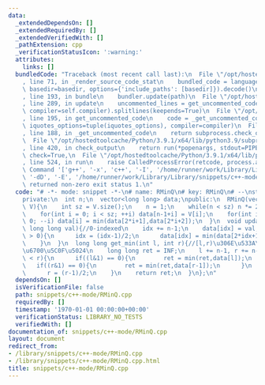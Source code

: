 ```yaml
---
data:
  _extendedDependsOn: []
  _extendedRequiredBy: []
  _extendedVerifiedWith: []
  _pathExtension: cpp
  _verificationStatusIcon: ':warning:'
  attributes:
    links: []
  bundledCode: "Traceback (most recent call last):\n  File \"/opt/hostedtoolcache/Python/3.9.1/x64/lib/python3.9/site-packages/onlinejudge_verify/documentation/build.py\"\
    , line 71, in _render_source_code_stat\n    bundled_code = language.bundle(stat.path,\
    \ basedir=basedir, options={'include_paths': [basedir]}).decode()\n  File \"/opt/hostedtoolcache/Python/3.9.1/x64/lib/python3.9/site-packages/onlinejudge_verify/languages/cplusplus.py\"\
    , line 193, in bundle\n    bundler.update(path)\n  File \"/opt/hostedtoolcache/Python/3.9.1/x64/lib/python3.9/site-packages/onlinejudge_verify/languages/cplusplus_bundle.py\"\
    , line 289, in update\n    uncommented_lines = get_uncommented_code(path, iquotes=self.iquotes,\
    \ compiler=self.compiler).splitlines(keepends=True)\n  File \"/opt/hostedtoolcache/Python/3.9.1/x64/lib/python3.9/site-packages/onlinejudge_verify/languages/cplusplus_bundle.py\"\
    , line 195, in get_uncommented_code\n    code = _get_uncommented_code(path.resolve(),\
    \ iquotes_options=tuple(iquotes_options), compiler=compiler)\n  File \"/opt/hostedtoolcache/Python/3.9.1/x64/lib/python3.9/site-packages/onlinejudge_verify/languages/cplusplus_bundle.py\"\
    , line 188, in _get_uncommented_code\n    return subprocess.check_output(command)\n\
    \  File \"/opt/hostedtoolcache/Python/3.9.1/x64/lib/python3.9/subprocess.py\"\
    , line 420, in check_output\n    return run(*popenargs, stdout=PIPE, timeout=timeout,\
    \ check=True,\n  File \"/opt/hostedtoolcache/Python/3.9.1/x64/lib/python3.9/subprocess.py\"\
    , line 524, in run\n    raise CalledProcessError(retcode, process.args,\nsubprocess.CalledProcessError:\
    \ Command '['g++', '-x', 'c++', '-I', '/home/runner/work/Library/Library', '-fpreprocessed',\
    \ '-dD', '-E', '/home/runner/work/Library/Library/snippets/c++-mode/RMinQ.cpp']'\
    \ returned non-zero exit status 1.\n"
  code: "# -*- mode: snippet -*-\n# name: RMinQ\n# key: RMinQ\n# --\nstruct RMinQ{\n\
    private:\n  int n;\n  vector<long long> data;\npublic:\n  RMinQ(vector<long long>\
    \ V){\n    int sz = V.size();\n    n = 1;\n    while(n < sz) n *= 2;\n    data.resize(2*n-1,INF);\n\
    \    for(int i = 0; i < sz; ++i) data[n-1+i] = V[i];\n    for(int i = n-2; i >=\
    \ 0; --i) data[i] = min(data[2*i+1],data[2*i+2]);\n  }\n  void update(int idx,\
    \ long long val){//0-indexed\n    idx += n-1;\n    data[idx] = val;\n    while(idx\
    \ > 0){\n      idx = (idx-1)/2;\n      data[idx] = min(data[2*idx+1],data[2*idx+2]);\n\
    \    }\n  }\n  long long get_min(int l, int r){//[l,r)\u306E\u533A\u9593\u306E\
    \u6700\u5C0F\u5024\n    long long ret = INF;\n    l += n-1, r += n-1;\n    while(l\
    \ < r){\n      if((l&1) == 0){\n        ret = min(ret,data[l]);\n      }\n   \
    \   if((r&1) == 0){\n        ret = min(ret,data[r-1]);\n      }\n      l /= 2;\n\
    \      r = (r-1)/2;\n    }\n    return ret;\n  }\n};\n"
  dependsOn: []
  isVerificationFile: false
  path: snippets/c++-mode/RMinQ.cpp
  requiredBy: []
  timestamp: '1970-01-01 00:00:00+00:00'
  verificationStatus: LIBRARY_NO_TESTS
  verifiedWith: []
documentation_of: snippets/c++-mode/RMinQ.cpp
layout: document
redirect_from:
- /library/snippets/c++-mode/RMinQ.cpp
- /library/snippets/c++-mode/RMinQ.cpp.html
title: snippets/c++-mode/RMinQ.cpp
---
```

